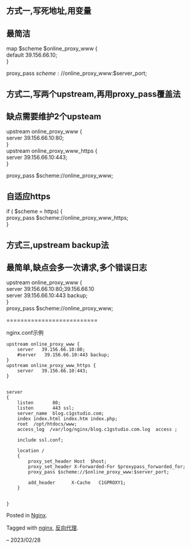 ## 方式一,写死地址,用变量

## 最简洁

map $scheme $online\_proxy\_www {  
default 39.156.66.10;  
}

proxy\_pass $scheme://$online\_proxy\_www:$server\_port;

## 方式二,写两个upstream,再用proxy\_pass覆盖法

## 缺点需要维护2个upsteam

upstream online\_proxy\_www {  
server 39.156.66.10:80;  
}  
upstream online\_proxy\_www\_https {  
server 39.156.66.10:443;  
}

proxy\_pass $scheme://online\_proxy\_www;

## 自适应https

if ( $scheme = https) {  
proxy\_pass $scheme://online\_proxy\_www\_https;  
}

## 方式三,upstream backup法

## 最简单,缺点会多一次请求,多个错误日志

upstream online\_proxy\_www {  
server 39.156.66.10:80;39.156.66.10  
server 39.156.66.10:443 backup;  
}  
proxy\_pass $scheme://online\_proxy\_www;

\==========================

nginx.conf示例

```
upstream online_proxy_www {
    server   39.156.66.10:80;
    #server   39.156.66.10:443 backup;
}
upstream online_proxy_www_https {
    server   39.156.66.10:443;
}


server
{
    listen       80;
    listen       443 ssl;
    server_name  blog.c1gstudio.com;
    index index.html index.htm index.php;
    root  /opt/htdocs/www;
    access_log  /var/log/nginx/blog.c1gstudio.com.log  access ;

    include ssl.conf;

    location /
    {
        proxy_set_header Host  $host;
        proxy_set_header X-Forwarded-For $proxypass_forwarded_for;
        proxy_pass $scheme://$online_proxy_www:$server_port;

        add_header      X-Cache   C1GPROXY1;
    }


}
```

Posted in [Nginx](http://blog.c1gstudio.com/archives/category/technology/nginx-technology).

Tagged with [nginx](http://blog.c1gstudio.com/archives/tag/nginx), [反向代理](http://blog.c1gstudio.com/archives/tag/%e5%8f%8d%e5%90%91%e4%bb%a3%e7%90%86).

– 2023/02/28